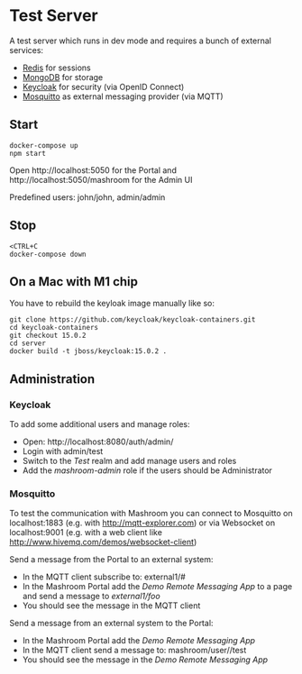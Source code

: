 
# Test Server

A test server which runs in dev mode and requires a bunch of external services:

 * [Redis](https://redis.io) for sessions
 * [MongoDB](https://www.mongodb.com) for storage
 * [Keycloak](https://www.keycloak.org) for security (via OpenID Connect)
 * [Mosquitto](https://mosquitto.org) as external messaging provider (via MQTT)

## Start

    docker-compose up
    npm start

Open http://localhost:5050 for the Portal and http://localhost:5050/mashroom for the Admin UI

Predefined users: john/john, admin/admin

## Stop

    <CTRL+C
    docker-compose down

## On a Mac with M1 chip

You have to rebuild the keyloak image manually like so:

    git clone https://github.com/keycloak/keycloak-containers.git
    cd keycloak-containers
    git checkout 15.0.2
    cd server
    docker build -t jboss/keycloak:15.0.2 .

## Administration

### Keycloak

To add some additional users and manage roles:

  * Open: http://localhost:8080/auth/admin/
  * Login with admin/test
  * Switch to the *Test* realm and add manage users and roles
  * Add the *mashroom-admin* role if the users should be Administrator

### Mosquitto

To test the communication with Mashroom you can connect to Mosquitto on localhost:1883 (e.g. with http://mqtt-explorer.com)
or via Websocket on localhost:9001 (e.g. with a web client like http://www.hivemq.com/demos/websocket-client)

Send a message from the Portal to an external system:

 * In the MQTT client subscribe to: external1/#
 * In the Mashroom Portal add the *Demo Remote Messaging App* to a page and send a message to *external1/foo*
 * You should see the message in the MQTT client

Send a message from an external system to the Portal:

 * In the Mashroom Portal add the *Demo Remote Messaging App*
 * In the MQTT client send a message to: mashroom/user/<portal-user>/test
 * You should see the message in the *Demo Remote Messaging App*
